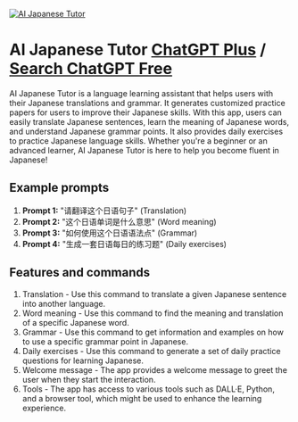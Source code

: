 
[![AI Japanese Tutor](https://files.oaiusercontent.com/file-g3VDGSHe9K5eZaBWLv1AvC3n?se=2123-10-17T11%3A17%3A41Z&sp=r&sv=2021-08-06&sr=b&rscc=max-age%3D31536000%2C%20immutable&rscd=attachment%3B%20filename%3D8880a8fa-13a6-442b-8075-752e13fe192b.png&sig=S/dvR%2BhgRz1onBwG1Ds3E1RZcYoZTAY4WH8DqDFKj2Y%3D)](https://chat.openai.com/g/g-4JocTLWXY-ai-japanese-tutor)

# AI Japanese Tutor [ChatGPT Plus](https://chat.openai.com/g/g-4JocTLWXY-ai-japanese-tutor) / [Search ChatGPT Free](https://gptcall.net/index.html#/?search=AI%20Japanese%20Tutor)

AI Japanese Tutor is a language learning assistant that helps users with their Japanese translations and grammar. It generates customized practice papers for users to improve their Japanese skills. With this app, users can easily translate Japanese sentences, learn the meaning of Japanese words, and understand Japanese grammar points. It also provides daily exercises to practice Japanese language skills. Whether you're a beginner or an advanced learner, AI Japanese Tutor is here to help you become fluent in Japanese!

## Example prompts

1. **Prompt 1:** "请翻译这个日语句子" (Translation)
2. **Prompt 2:** "这个日语单词是什么意思" (Word meaning)
3. **Prompt 3:** "如何使用这个日语语法点" (Grammar)
4. **Prompt 4:** "生成一套日语每日的练习题" (Daily exercises)

## Features and commands

1. Translation - Use this command to translate a given Japanese sentence into another language.
2. Word meaning - Use this command to find the meaning and translation of a specific Japanese word.
3. Grammar - Use this command to get information and examples on how to use a specific grammar point in Japanese.
4. Daily exercises - Use this command to generate a set of daily practice questions for learning Japanese.
5. Welcome message - The app provides a welcome message to greet the user when they start the interaction.
6. Tools - The app has access to various tools such as DALL·E, Python, and a browser tool, which might be used to enhance the learning experience.


